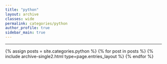 ```yaml
---
title: "python"
layout: archive
classes: wide
permalink: categories/python
author_profile: true
sidebar_main: true
---
```



***

{% assign posts = site.categories.python %}
{% for post in posts %} {% include archive-single2.html type=page.entries_layout %} {% endfor %}

